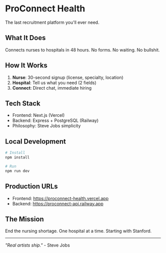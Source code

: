 # ProConnect Health

The last recruitment platform you'll ever need.

## What It Does

Connects nurses to hospitals in 48 hours. No forms. No waiting. No bullshit.

## How It Works

1. **Nurse**: 30-second signup (license, specialty, location)
2. **Hospital**: Tell us what you need (2 fields)
3. **Connect**: Direct chat, immediate hiring

## Tech Stack

- Frontend: Next.js (Vercel)
- Backend: Express + PostgreSQL (Railway)
- Philosophy: Steve Jobs simplicity

## Local Development

```bash
# Install
npm install

# Run
npm run dev
```

## Production URLs

- Frontend: https://proconnect-health.vercel.app
- Backend: https://proconnect-api.railway.app

## The Mission

End the nursing shortage. One hospital at a time. Starting with Stanford.

---

*"Real artists ship."* - Steve Jobs